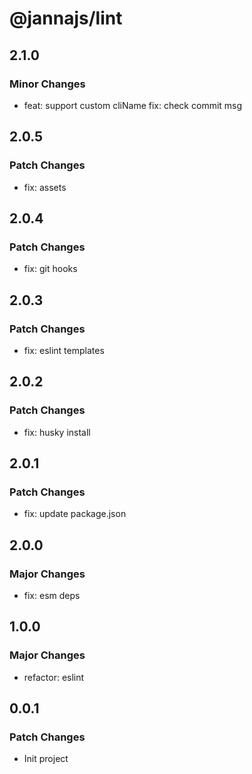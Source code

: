 # @jannajs/lint

## 2.1.0

### Minor Changes

- feat: support custom cliName
  fix: check commit msg

## 2.0.5

### Patch Changes

- fix: assets

## 2.0.4

### Patch Changes

- fix: git hooks

## 2.0.3

### Patch Changes

- fix: eslint templates

## 2.0.2

### Patch Changes

- fix: husky install

## 2.0.1

### Patch Changes

- fix: update package.json

## 2.0.0

### Major Changes

- fix: esm deps

## 1.0.0

### Major Changes

- refactor: eslint

## 0.0.1

### Patch Changes

- Init project
